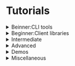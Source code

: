 <!--
 FileName:      ros2
 Author:        8ucchiman
 CreatedDate:   2023-06-06 12:18:51
 LastModified:  2023-01-25 10:56:12 +0900
 Reference:     8ucchiman.jp
 Description:   ---
-->


# Tutorials
<details>
<summary>Beinner:CLI tools</summary>
</details>
<details>
 <summary>Beginner:Client libraries</summary>
## Using parameters in a class(C++)
### Background
 When making your own nodes you will sometimes need to add parameters that can be set from the launch file. <br />
 This tutorial will show you how to create those parameters in a c++ class, and how to set them in a launch file.

## Using ros2doctor to identify issues
### Background
 When your ROS2 setup is not running as expected, you can check its settings with the `ros2doctor` tool. <br />
 `ros2doctor` checks all aspects of ROS 2, including platform, version, network, environment, running systems and more, and warns you about possible errors and reasons for issues.
## Creating and using plugins(C++)
 This tutorial is derived from [https://wiki.ros.org/pluginlib](https://wiki.ros.org/pluginlib) and [Writing and Using a Simple Plugin Tutorial](http://wiki.ros.org/pluginlib/Tutorials/Writing%20and%20Using%20a%20Simple%20Plugin) <br />
 pluginlib is a C++ library for loading and unloading plugins from within a ROS package. Plugins are dynamically loadable classes that are loaded from a runtime library(i.e. shared object, dynamically linked library).
 With pluginlib, one does not have to explicitly link their application against the library containing the classes -
 instead pluginlib can open a library containing exported classes at any point without the application having any prior awareness of the library or the header file containing the class definition.
 Plugins are useful for extending/modifying application behavior without needing the application source code.

</details>
<details>
 <summary>Intermediate</summary>
## Managing Dependencies with rosdep
### What is rosdep?
 依存管理コマンド。colconはビルドするだけで依存関係まで解決しない。
 rosdepはpackage.xmlから依存関係のチェックをする。

### What is `package.xml`?
依存関係に関するファイル。
- \<depend\>
- \<test_depend\> ... `gtest`
- \<exec_depend\>
- \<build_depend\>
- \<build_export_depend\>

## Creating an action
### Background


## Writing an action server and client(C++)
## Composing multiple nodes in a single process
## Monitoring for parameter changes(C++)
## Launch
## tf2
## Testing
## URDF
</details>
<details>
 <summary>Advanced</summary>
</details>
<details>
 <summary>Demos</summary>
</details>
<details>
 <summary>Miscellaneous</summary>
</details>
